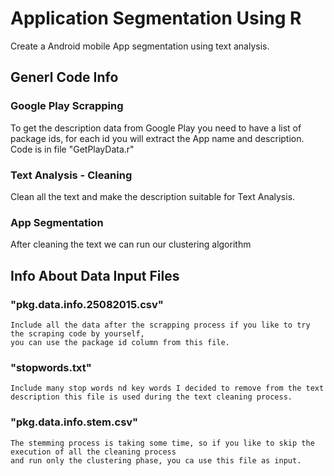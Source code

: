 # Application Segmentation Using R
Create a Android mobile App segmentation using text analysis.

## Generl Code Info
### Google Play Scrapping
To get the description data from Google Play you need to have a list of
	package ids, for each id you will extract the App name and description.
	Code is in file "GetPlayData.r"


### Text Analysis - Cleaning
Clean all the text and make the description suitable for Text Analysis.

### App Segmentation 
After cleaning the text we can run our clustering algorithm

## Info About Data Input Files

### "pkg.data.info.25082015.csv"
    Include all the data after the scrapping process if you like to try the scraping code by yourself, 
    you can use the package id column from this file.
### "stopwords.txt" 
    Include many stop words nd key words I decided to remove from the text description this file is used during the text cleaning process.
### "pkg.data.info.stem.csv" 
    The stemming process is taking some time, so if you like to skip the execution of all the cleaning process 
    and run only the clustering phase, you ca use this file as input.
